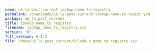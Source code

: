 ```yaml
---
name: uk-la-past-current-lookup-name-to-registry
permalink: /downloads/uk-la-past-current-lookup-name-to-registry/0
package: uk_la_past_current
title: lookup_name_to_registry
filename: lookup_name_to_registry.csv
version: '0'
full_version: 0.1.3
file: /data/uk_la_past_current/0/lookup_name_to_registry.csv
---
```

